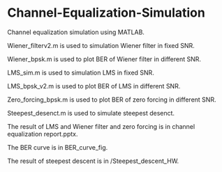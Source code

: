 # Channel-Equalization-Simulation
Channel equalization simulation using MATLAB.

Wiener_filterv2.m is used to simulation Wiener filter in fixed SNR.

Wiener_bpsk.m is used to plot BER of Wiener filter in different SNR.

LMS_sim.m is used to simulation LMS in fixed SNR.

LMS_bpsk_v2.m is used to plot BER of LMS in different SNR.

Zero_forcing_bpsk.m is used to plot BER of zero forcing in different SNR.

Steepest_desenct.m is used to simulate steepest desenct.

The result of LMS and Wiener filter and zero forcing is in channel equalization report.pptx.

The BER curve is in BER_curve_fig.

The result of steepest descent is in /Steepest_descent_HW.

